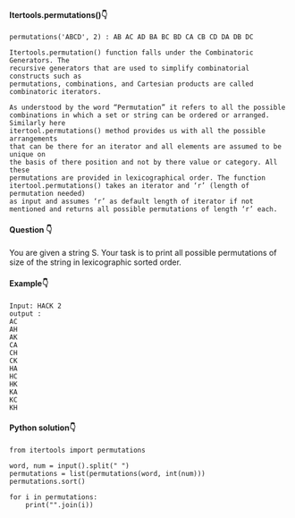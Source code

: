 #### Itertools.permutations():point_down:
```
permutations('ABCD', 2) : AB AC AD BA BC BD CA CB CD DA DB DC

```
```
Itertools.permutation() function falls under the Combinatoric Generators. The
recursive generators that are used to simplify combinatorial constructs such as
permutations, combinations, and Cartesian products are called combinatoric iterators.

As understood by the word “Permutation” it refers to all the possible
combinations in which a set or string can be ordered or arranged. Similarly here
itertool.permutations() method provides us with all the possible arrangements
that can be there for an iterator and all elements are assumed to be unique on
the basis of there position and not by there value or category. All these
permutations are provided in lexicographical order. The function
itertool.permutations() takes an iterator and ‘r’ (length of permutation needed)
as input and assumes ‘r’ as default length of iterator if not mentioned and returns all possible permutations of length ‘r’ each.

```

#### Question :point_down:

You are given a string S.
Your task is to print all possible permutations of size  of the string in lexicographic sorted order.

#### Example:point_down:
```
Input: HACK 2
output :
AC
AH
AK
CA
CH
CK
HA
HC
HK
KA
KC
KH
```
#### Python solution:point_down:
```
from itertools import permutations

word, num = input().split(" ")
permutations = list(permutations(word, int(num)))
permutations.sort()

for i in permutations:
    print("".join(i))

```
